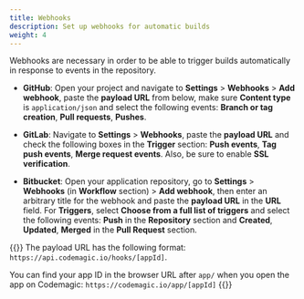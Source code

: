 ```yaml
---
title: Webhooks
description: Set up webhooks for automatic builds
weight: 4
---
```


Webhooks are necessary in order to be able to trigger builds automatically in response to events in the repository.

* **GitHub**: Open your project and navigate to **Settings** > **Webhooks** > **Add webhook**, paste the **payload URL** from below, make sure **Content type** is `application/json` and select the following events: **Branch or tag creation**, **Pull requests**, **Pushes**.

* **GitLab**: Navigate to **Settings** > **Webhooks**, paste the **payload URL** and check the following boxes in the **Trigger** section: **Push events**, **Tag push events**, **Merge request events**. Also, be sure to enable **SSL verification**.

* **Bitbucket**: Open your application repository, go to **Settings** > **Webhooks** (in **Workflow** section) > **Add webhook**, then enter an arbitrary title for the webhook and paste the **payload URL** in the **URL** field. For **Triggers**, select **Choose from a full list of triggers** and select the following events: **Push** in the **Repository** section and **Created**, **Updated**, **Merged** in the **Pull Request** section.

{{<notebox>}}
The payload URL has the following format: `https://api.codemagic.io/hooks/[appId]`. 

You can find your app ID in the browser URL after `app/` when you open the app on Codemagic: `https://codemagic.io/app/[appId]`
{{</notebox>}}
